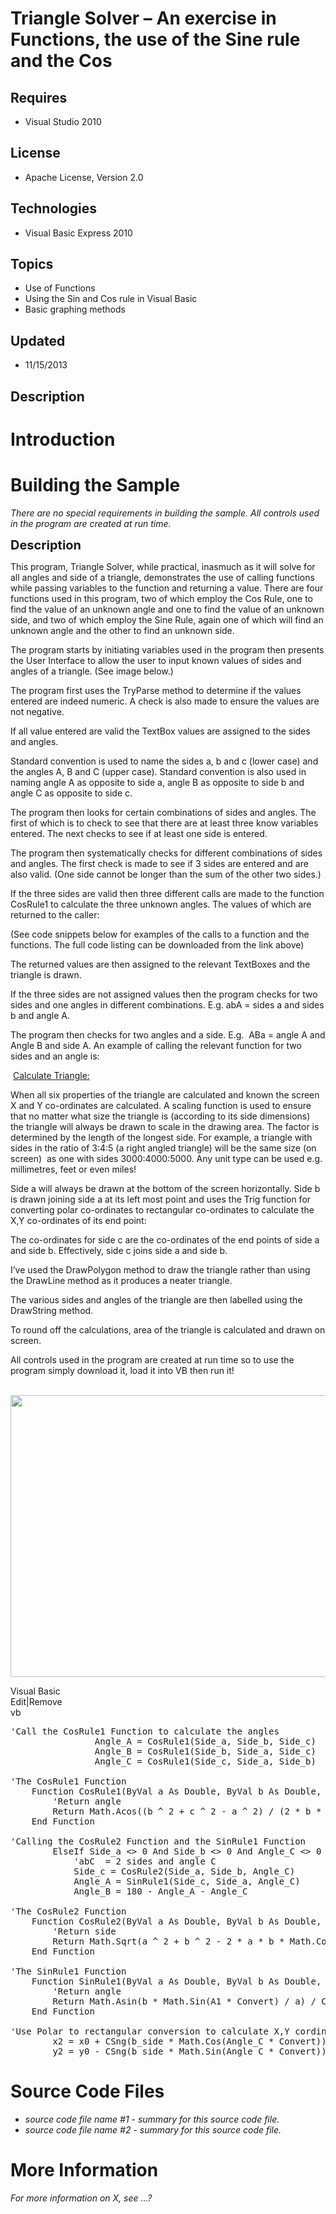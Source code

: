 # Triangle Solver – An exercise in Functions, the use of the Sine rule and the Cos
## Requires
- Visual Studio 2010
## License
- Apache License, Version 2.0
## Technologies
- Visual Basic Express 2010
## Topics
- Use of Functions
- Using the Sin and Cos rule in Visual Basic
- Basic graphing methods
## Updated
- 11/15/2013
## Description

<h1>Introduction</h1>
<h1><span>Building the Sample</span></h1>
<p><em>There are no special requirements in building the sample. All controls used in the program are created at run time.</em></p>
<p><span style="font-size:20px; font-weight:bold">Description</span></p>
<p>This program, Triangle Solver, while practical, inasmuch as it will solve for all angles and side of a triangle, demonstrates the use of calling functions while passing variables to the function and returning a value. There are four functions used in this
 program, two of which employ the Cos Rule, one to find the value of an unknown angle and one to find the value of an unknown side, and two of which employ the Sine Rule, again one of which will find an unknown angle and the other to find an unknown side.</p>
<p>The program starts by initiating variables used in the program then presents the User Interface to allow the user to input known values of sides and angles of a triangle. (See image below.)</p>
<p>The program first uses the TryParse method to determine if the values entered are indeed numeric. A check is also made to ensure the values are not negative.</p>
<p>If all value entered are valid the TextBox values are assigned to the sides and angles.</p>
<p>Standard convention is used to name the sides a, b and c (lower case) and the angles A, B and C (upper case). Standard convention is also used in naming angle A as opposite to side a, angle B as opposite to side b and angle C as opposite to side c.</p>
<p>The program then looks for certain combinations of sides and angles. The first of which is to check to see that there are at least three know variables entered. The next checks to see if at least one side is entered.</p>
<p>The program then systematically checks for different combinations of sides and angles. The first check is made to see if 3 sides are entered and are also valid. (One side cannot be longer than the sum of the other two sides.)</p>
<p>If the three sides are valid then three different calls are made to the function CosRule1 to calculate the three unknown angles. The values of which are returned to the caller:</p>
<p>(See code snippets below for examples of the calls to a function and the functions. The full code listing can be downloaded from the link above)</p>
<p>The returned values are then assigned to the relevant TextBoxes and the triangle is drawn.</p>
<p>If the three sides are not assigned values then the program checks for two sides and one angles in different combinations. E.g. abA = sides a and sides b and angle A.</p>
<p>The program then checks for two angles and a side. E.g.&nbsp; ABa = angle A and Angle B and side A. An example of calling the relevant function for two sides and an angle is:</p>
<p>&nbsp;<span style="text-decoration:underline">Calculate Triangle:</span></p>
<p>When all six properties of the triangle are calculated and known the screen X and Y co-ordinates are calculated. A scaling function is used to ensure that no matter what size the triangle is (according to its side dimensions) the triangle will always be
 drawn to scale in the drawing area. The factor is determined by the length of the longest side. For example, a triangle with sides in the ratio of 3:4:5 (a right angled triangle) will be the same size (on screen)&nbsp; as one with sides 3000:4000:5000. Any
 unit type can be used e.g. millimetres, feet or even miles!</p>
<p>Side a will always be drawn at the bottom of the screen horizontally. Side b is drawn joining side a at its left most point and uses the Trig function for converting polar co-ordinates to rectangular co-ordinates to calculate the X,Y co-ordinates of its
 end point:</p>
<p>The co-ordinates for side c are the co-ordinates of the end points of side a and side b. Effectively, side c joins side a and side b.</p>
<p>I&rsquo;ve used the DrawPolygon method to draw the triangle rather than using the DrawLine method as it produces a neater triangle.</p>
<p>The various sides and angles of the triangle are then labelled using the DrawString method.</p>
<p>To round off the calculations, area of the triangle is calculated and drawn on screen.</p>
<p>All controls used in the program are created at run time so to use the program simply download it, load it into VB then run it!</p>
<p>&nbsp;<img id="101211" src="101211-triangle%20solver.jpg" alt="" width="671" height="451"></p>
<div class="scriptcode">
<div class="pluginEditHolder" pluginCommand="mceScriptCode">
<div class="title"><span>Visual Basic</span></div>
<div class="pluginLinkHolder"><span class="pluginEditHolderLink">Edit</span>|<span class="pluginRemoveHolderLink">Remove</span></div>
<span class="hidden">vb</span>

<div class="preview">
<pre class="vb"><span class="visualBasic__com">'Call&nbsp;the&nbsp;CosRule1&nbsp;Function&nbsp;to&nbsp;calculate&nbsp;the&nbsp;angles</span>&nbsp;
&nbsp;&nbsp;&nbsp;&nbsp;&nbsp;&nbsp;&nbsp;&nbsp;&nbsp;&nbsp;&nbsp;&nbsp;&nbsp;&nbsp;&nbsp;&nbsp;Angle_A&nbsp;=&nbsp;CosRule1(Side_a,&nbsp;Side_b,&nbsp;Side_c)&nbsp;
&nbsp;&nbsp;&nbsp;&nbsp;&nbsp;&nbsp;&nbsp;&nbsp;&nbsp;&nbsp;&nbsp;&nbsp;&nbsp;&nbsp;&nbsp;&nbsp;Angle_B&nbsp;=&nbsp;CosRule1(Side_b,&nbsp;Side_a,&nbsp;Side_c)&nbsp;
&nbsp;&nbsp;&nbsp;&nbsp;&nbsp;&nbsp;&nbsp;&nbsp;&nbsp;&nbsp;&nbsp;&nbsp;&nbsp;&nbsp;&nbsp;&nbsp;Angle_C&nbsp;=&nbsp;CosRule1(Side_c,&nbsp;Side_a,&nbsp;Side_b)&nbsp;
&nbsp;
<span class="visualBasic__com">'The&nbsp;CosRule1&nbsp;Function</span>&nbsp;
&nbsp;&nbsp;&nbsp;&nbsp;<span class="visualBasic__keyword">Function</span>&nbsp;CosRule1(<span class="visualBasic__keyword">ByVal</span>&nbsp;a&nbsp;<span class="visualBasic__keyword">As</span>&nbsp;<span class="visualBasic__keyword">Double</span>,&nbsp;<span class="visualBasic__keyword">ByVal</span>&nbsp;b&nbsp;<span class="visualBasic__keyword">As</span>&nbsp;<span class="visualBasic__keyword">Double</span>,&nbsp;<span class="visualBasic__keyword">ByVal</span>&nbsp;c&nbsp;<span class="visualBasic__keyword">As</span>&nbsp;<span class="visualBasic__keyword">Double</span>)&nbsp;<span class="visualBasic__keyword">As</span>&nbsp;<span class="visualBasic__keyword">Double</span>&nbsp;
&nbsp;&nbsp;&nbsp;&nbsp;&nbsp;&nbsp;&nbsp;&nbsp;<span class="visualBasic__com">'Return&nbsp;angle</span>&nbsp;
&nbsp;&nbsp;&nbsp;&nbsp;&nbsp;&nbsp;&nbsp;&nbsp;<span class="visualBasic__keyword">Return</span>&nbsp;Math.Acos((b&nbsp;^&nbsp;<span class="visualBasic__number">2</span>&nbsp;&#43;&nbsp;c&nbsp;^&nbsp;<span class="visualBasic__number">2</span>&nbsp;-&nbsp;a&nbsp;^&nbsp;<span class="visualBasic__number">2</span>)&nbsp;/&nbsp;(<span class="visualBasic__number">2</span>&nbsp;*&nbsp;b&nbsp;*&nbsp;c))&nbsp;/&nbsp;Convert&nbsp;
&nbsp;&nbsp;&nbsp;&nbsp;<span class="visualBasic__keyword">End</span>&nbsp;<span class="visualBasic__keyword">Function</span>&nbsp;
&nbsp;
<span class="visualBasic__com">'Calling&nbsp;the&nbsp;CosRule2&nbsp;Function&nbsp;and&nbsp;the&nbsp;SinRule1&nbsp;Function</span>&nbsp;
&nbsp;&nbsp;&nbsp;&nbsp;&nbsp;&nbsp;&nbsp;&nbsp;<span class="visualBasic__keyword">ElseIf</span>&nbsp;Side_a&nbsp;&lt;&gt;&nbsp;<span class="visualBasic__number">0</span>&nbsp;<span class="visualBasic__keyword">And</span>&nbsp;Side_b&nbsp;&lt;&gt;&nbsp;<span class="visualBasic__number">0</span>&nbsp;<span class="visualBasic__keyword">And</span>&nbsp;Angle_C&nbsp;&lt;&gt;&nbsp;<span class="visualBasic__number">0</span>&nbsp;<span class="visualBasic__keyword">Then</span>&nbsp;
&nbsp;&nbsp;&nbsp;&nbsp;&nbsp;&nbsp;&nbsp;&nbsp;&nbsp;&nbsp;&nbsp;&nbsp;<span class="visualBasic__com">'abC&nbsp;&nbsp;=&nbsp;2&nbsp;sides&nbsp;and&nbsp;angle&nbsp;C</span>&nbsp;
&nbsp;&nbsp;&nbsp;&nbsp;&nbsp;&nbsp;&nbsp;&nbsp;&nbsp;&nbsp;&nbsp;&nbsp;Side_c&nbsp;=&nbsp;CosRule2(Side_a,&nbsp;Side_b,&nbsp;Angle_C)&nbsp;
&nbsp;&nbsp;&nbsp;&nbsp;&nbsp;&nbsp;&nbsp;&nbsp;&nbsp;&nbsp;&nbsp;&nbsp;Angle_A&nbsp;=&nbsp;SinRule1(Side_c,&nbsp;Side_a,&nbsp;Angle_C)&nbsp;
&nbsp;&nbsp;&nbsp;&nbsp;&nbsp;&nbsp;&nbsp;&nbsp;&nbsp;&nbsp;&nbsp;&nbsp;Angle_B&nbsp;=&nbsp;<span class="visualBasic__number">180</span>&nbsp;-&nbsp;Angle_A&nbsp;-&nbsp;Angle_C&nbsp;
&nbsp;
<span class="visualBasic__com">'The&nbsp;CosRule2&nbsp;Function</span>&nbsp;
&nbsp;&nbsp;&nbsp;&nbsp;<span class="visualBasic__keyword">Function</span>&nbsp;CosRule2(<span class="visualBasic__keyword">ByVal</span>&nbsp;a&nbsp;<span class="visualBasic__keyword">As</span>&nbsp;<span class="visualBasic__keyword">Double</span>,&nbsp;<span class="visualBasic__keyword">ByVal</span>&nbsp;b&nbsp;<span class="visualBasic__keyword">As</span>&nbsp;<span class="visualBasic__keyword">Double</span>,&nbsp;<span class="visualBasic__keyword">ByVal</span>&nbsp;A1&nbsp;<span class="visualBasic__keyword">As</span>&nbsp;<span class="visualBasic__keyword">Double</span>)&nbsp;<span class="visualBasic__keyword">As</span>&nbsp;<span class="visualBasic__keyword">Double</span>&nbsp;
&nbsp;&nbsp;&nbsp;&nbsp;&nbsp;&nbsp;&nbsp;&nbsp;<span class="visualBasic__com">'Return&nbsp;side</span>&nbsp;
&nbsp;&nbsp;&nbsp;&nbsp;&nbsp;&nbsp;&nbsp;&nbsp;<span class="visualBasic__keyword">Return</span>&nbsp;Math.Sqrt(a&nbsp;^&nbsp;<span class="visualBasic__number">2</span>&nbsp;&#43;&nbsp;b&nbsp;^&nbsp;<span class="visualBasic__number">2</span>&nbsp;-&nbsp;<span class="visualBasic__number">2</span>&nbsp;*&nbsp;a&nbsp;*&nbsp;b&nbsp;*&nbsp;Math.Cos(A1&nbsp;*&nbsp;Convert))&nbsp;
&nbsp;&nbsp;&nbsp;&nbsp;<span class="visualBasic__keyword">End</span>&nbsp;<span class="visualBasic__keyword">Function</span>&nbsp;
&nbsp;
<span class="visualBasic__com">'The&nbsp;SinRule1&nbsp;Function</span>&nbsp;
&nbsp;&nbsp;&nbsp;&nbsp;<span class="visualBasic__keyword">Function</span>&nbsp;SinRule1(<span class="visualBasic__keyword">ByVal</span>&nbsp;a&nbsp;<span class="visualBasic__keyword">As</span>&nbsp;<span class="visualBasic__keyword">Double</span>,&nbsp;<span class="visualBasic__keyword">ByVal</span>&nbsp;b&nbsp;<span class="visualBasic__keyword">As</span>&nbsp;<span class="visualBasic__keyword">Double</span>,&nbsp;<span class="visualBasic__keyword">ByVal</span>&nbsp;A1&nbsp;<span class="visualBasic__keyword">As</span>&nbsp;<span class="visualBasic__keyword">Double</span>)&nbsp;<span class="visualBasic__keyword">As</span>&nbsp;<span class="visualBasic__keyword">Double</span>&nbsp;
&nbsp;&nbsp;&nbsp;&nbsp;&nbsp;&nbsp;&nbsp;&nbsp;<span class="visualBasic__com">'Return&nbsp;angle</span>&nbsp;
&nbsp;&nbsp;&nbsp;&nbsp;&nbsp;&nbsp;&nbsp;&nbsp;<span class="visualBasic__keyword">Return</span>&nbsp;Math.Asin(b&nbsp;*&nbsp;Math.Sin(A1&nbsp;*&nbsp;Convert)&nbsp;/&nbsp;a)&nbsp;/&nbsp;Convert&nbsp;
&nbsp;&nbsp;&nbsp;&nbsp;<span class="visualBasic__keyword">End</span>&nbsp;<span class="visualBasic__keyword">Function</span>&nbsp;
&nbsp;
<span class="visualBasic__com">'Use&nbsp;Polar&nbsp;to&nbsp;rectangular&nbsp;conversion&nbsp;to&nbsp;calculate&nbsp;X,Y&nbsp;cordinates</span>&nbsp;
&nbsp;&nbsp;&nbsp;&nbsp;&nbsp;&nbsp;&nbsp;&nbsp;x2&nbsp;=&nbsp;x0&nbsp;&#43;&nbsp;<span class="visualBasic__keyword">CSng</span>(b_side&nbsp;*&nbsp;Math.Cos(Angle_C&nbsp;*&nbsp;Convert))&nbsp;
&nbsp;&nbsp;&nbsp;&nbsp;&nbsp;&nbsp;&nbsp;&nbsp;y2&nbsp;=&nbsp;y0&nbsp;-&nbsp;<span class="visualBasic__keyword">CSng</span>(b_side&nbsp;*&nbsp;Math.Sin(Angle_C&nbsp;*&nbsp;Convert))&nbsp;
</pre>
</div>
</div>
</div>
<h1><span>Source Code Files</span></h1>
<ul>
<li><em>source code file name #1 - summary for this source code file.</em> </li><li><em><em>source code file name #2 - summary for this source code file.</em></em>
</li></ul>
<h1>More Information</h1>
<p><em>For more information on X, see ...?</em></p>
